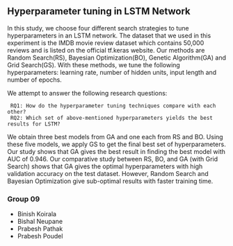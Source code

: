 
## Hyperparameter tuning in LSTM Network

In this study, we choose four different search strategies to tune hyperparameters in an LSTM network.
The dataset that we used in this experiment is the IMDB movie review dataset which contains 50,000 reviews and is listed on the official tf.keras website.
Our methods are Random Search(RS), Bayesian Optimization(BO), Genetic Algorithm(GA) and Grid Search(GS). With these methods, we tune the following hyperparameters:
learning rate, number of hidden units, input length and number of epochs.

We attempt to answer the following research questions:

     RQ1: How do the hyperparameter tuning techniques compare with each other?
     RQ2: Which set of above-mentioned hyperparameters yields the best results for LSTM?

We obtain three best models from GA and one each from RS and BO. Using these five models, we apply GS to get the final best set of hyperparameters.
Our study shows that GA gives the best result in finding the best model with AUC of 0.946.
Our comparative study between RS, BO, and GA (with Grid Search) shows that GA gives the optimal hyperparameters with high validation accuracy on the test dataset.
However, Random Search and Bayesian Optimization give sub-optimal results with faster training time.

### Group 09

- Binish Koirala
- Bishal Neupane
- Prabesh Pathak
- Prabesh Poudel

